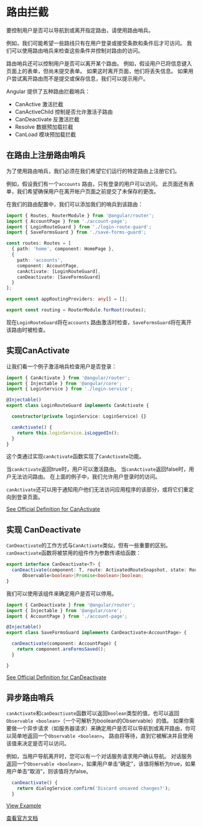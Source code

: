 # 路由拦截

要控制用户是否可以导航到或离开指定路由，请使用路由哨兵。

例如，我们可能希望一些路线只有在用户登录或接受条款和条件后才可访问。 我们可以使用路由哨兵来检查这些条件并控制对路由的访问。

路由哨兵还可以控制用户是否可以离开某个路由。 例如，假设用户已将信息键入页面上的表单，但尚未提交表单。 如果这时离开页面，他们将丢失信息。 如果用户尝试离开路由而不是提交或保存信息，我们可以提示用户。

Angular 提供了五种路由拦截哨兵：

- CanActive 激活拦截
- CanActiveChild 控制是否允许激活子路由
- CanDeactivate 反激活拦截
- Resolve 数据预加载拦截
- CanLoad 模块预加载拦截

## 在路由上注册路由哨兵

为了使用路由哨兵，我们必须在我们希望它们运行的特定路由上注册它们。

例如，假设我们有一个`accounts` 路由，只有登录的用户可以访问。 此页面还有表单，我们希望确保用户在离开帐户页面之前提交了未保存的更改。

在我们的路由配置中，我们可以添加我们的哨兵到该路由：

```typescript
import { Routes, RouterModule } from '@angular/router';
import { AccountPage } from './account-page';
import { LoginRouteGuard } from './login-route-guard';
import { SaveFormsGuard } from './save-forms-guard';

const routes: Routes = [
  { path: 'home', component: HomePage },
  {
    path: 'accounts',
    component: AccountPage,
    canActivate: [LoginRouteGuard],
    canDeactivate: [SaveFormsGuard]
  }
];

export const appRoutingProviders: any[] = [];

export const routing = RouterModule.forRoot(routes);
```

现在`LoginRouteGuard`将在`accounts` 路由激活时检查，`SaveFormsGuard`将在离开该路由时被检查。

## 实现CanActivate

让我们看一个例子激活哨兵检查用户是否登录：

```typescript
import { CanActivate } from '@angular/router';
import { Injectable } from '@angular/core';
import { LoginService } from './login-service';

@Injectable()
export class LoginRouteGuard implements CanActivate {

  constructor(private loginService: LoginService) {}

  canActivate() {
    return this.loginService.isLoggedIn();
  }
}
```

这个类通过实现`canActivate`函数实现了`CanActivate`功能。

当`canActivate`返回true时，用户可以激活路由。 当`canActivate`返回false时，用户无法访问路由。 在上面的例子中，我们允许用户登录时的访问。

`canActivate`还可以用于通知用户他们无法访问应用程序的该部分，或将它们重定向到登录页面。

[See Official Definition for CanActivate](https://angular.io/docs/ts/latest/api/router/index/CanActivate-interface.html)

## 实现 CanDeactivate

`CanDeactivate`的工作方式与`CanActivate`类似，但有一些重要的区别。 `canDeactivate`函数将被禁用的组件作为参数传递给函数：

```typescript
export interface CanDeactivate<T> {
  canDeactivate(component: T, route: ActivatedRouteSnapshot, state: RouterStateSnapshot):
      Observable<boolean>|Promise<boolean>|boolean;
}
```

我们可以使用该组件来确定用户是否可以停用。

```typescript
import { CanDeactivate } from '@angular/router';
import { Injectable } from '@angular/core';
import { AccountPage } from './account-page';

@Injectable()
export class SaveFormsGuard implements CanDeactivate<AccountPage> {

  canDeactivate(component: AccountPage) {
    return component.areFormsSaved();
  }

}
```

[See Official Definition for CanDeactivate](https://angular.io/docs/ts/latest/api/router/index/CanDeactivate-interface.html)

## 异步路由哨兵

`canActivate`和`canDeactivate`函数可以返回`boolean`类型的值，也可以返回`Observable <boolean>`（一个可解析为boolean的Observable）的值。 如果你需要做一个异步请求（如服务器请求）来确定用户是否可以导航到或离开路由，你可以简单地返回一个`Observable <boolean>`。 路由将等待，直到它被解决并且使用该值来决定是否可以访问。

例如，当用户导航离开时，您可以有一个对话服务请求用户确认导航。 对话服务返回一个`Observable <boolean>`，如果用户单击“确定”，该值将解析为true，如果用户单击“取消”，则该值将为false。

```typescript
  canDeactivate() {
    return dialogService.confirm('Discard unsaved changes?');
  }
```

[View Example](http://plnkr.co/edit/w1NCkGs0Tv5TjivYMdvt?p=preview)

[查看官方文档](https://angular.cn/docs/ts/latest/guide/router.html#!#guards)